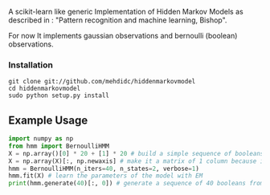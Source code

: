 A scikit-learn like generic Implementation of Hidden Markov Models as described in :
    "Pattern recognition and machine learning, Bishop".

For now It implements gaussian observations and bernoulli (boolean) observations.

### Installation

```
git clone git://github.com/mehdidc/hiddenmarkovmodel
cd hiddenmarkovmodel
sudo python setup.py install
```

## Example Usage
```python
import numpy as np
from hmm import BernoulliHMM
X = np.array()[0] * 20 + [1] * 20 # build a simple sequence of booleans
X = np.array(X)[:, np.newaxis] # make it a matrix of 1 column because it expects a matrix
hmm = BernoulliHMM(n_iters=40, n_states=2, verbose=1)
hmm.fit(X) # learn the parameters of the model with EM
print(hmm.generate(40)[:, 0]) # generate a sequence of 40 booleans from the model
```
